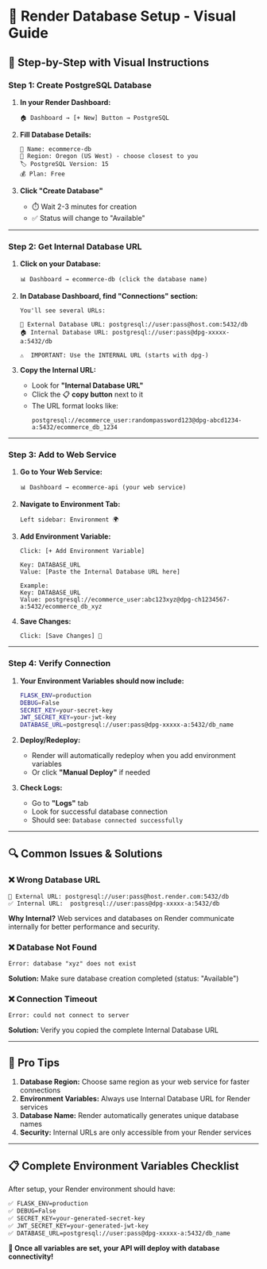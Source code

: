 # 🎨 Render Database Setup - Visual Guide

## 📸 Step-by-Step with Visual Instructions

### **Step 1: Create PostgreSQL Database**

1. **In your Render Dashboard:**
   ```
   🏠 Dashboard → [+ New] Button → PostgreSQL
   ```

2. **Fill Database Details:**
   ```
   📝 Name: ecommerce-db
   📍 Region: Oregon (US West) - choose closest to you
   🏷️ PostgreSQL Version: 15
   💰 Plan: Free
   ```

3. **Click "Create Database"**
   - ⏱️ Wait 2-3 minutes for creation
   - ✅ Status will change to "Available"

---

### **Step 2: Get Internal Database URL**

1. **Click on your Database:**
   ```
   📊 Dashboard → ecommerce-db (click the database name)
   ```

2. **In Database Dashboard, find "Connections" section:**
   ```
   You'll see several URLs:
   
   🔗 External Database URL: postgresql://user:pass@host.com:5432/db
   🏠 Internal Database URL: postgresql://user:pass@dpg-xxxxx-a:5432/db
   
   ⚠️  IMPORTANT: Use the INTERNAL URL (starts with dpg-)
   ```

3. **Copy the Internal URL:**
   - Look for **"Internal Database URL"**
   - Click the 📋 **copy button** next to it
   - The URL format looks like:
     ```
     postgresql://ecommerce_user:randompassword123@dpg-abcd1234-a:5432/ecommerce_db_1234
     ```

---

### **Step 3: Add to Web Service**

1. **Go to Your Web Service:**
   ```
   📊 Dashboard → ecommerce-api (your web service)
   ```

2. **Navigate to Environment Tab:**
   ```
   Left sidebar: Environment 🌍
   ```

3. **Add Environment Variable:**
   ```
   Click: [+ Add Environment Variable]
   
   Key: DATABASE_URL
   Value: [Paste the Internal Database URL here]
   
   Example:
   Key: DATABASE_URL
   Value: postgresql://ecommerce_user:abc123xyz@dpg-ch1234567-a:5432/ecommerce_db_xyz
   ```

4. **Save Changes:**
   ```
   Click: [Save Changes] 💾
   ```

---

### **Step 4: Verify Connection**

1. **Your Environment Variables should now include:**
   ```bash
   FLASK_ENV=production
   DEBUG=False
   SECRET_KEY=your-secret-key
   JWT_SECRET_KEY=your-jwt-key
   DATABASE_URL=postgresql://user:pass@dpg-xxxxx-a:5432/db_name
   ```

2. **Deploy/Redeploy:**
   - Render will automatically redeploy when you add environment variables
   - Or click **"Manual Deploy"** if needed

3. **Check Logs:**
   - Go to **"Logs"** tab
   - Look for successful database connection
   - Should see: `Database connected successfully`

---

## 🔍 **Common Issues & Solutions**

### **❌ Wrong Database URL**
```
🚫 External URL: postgresql://user:pass@host.render.com:5432/db
✅ Internal URL:  postgresql://user:pass@dpg-xxxxx-a:5432/db
```
**Why Internal?** Web services and databases on Render communicate internally for better performance and security.

### **❌ Database Not Found**
```
Error: database "xyz" does not exist
```
**Solution:** Make sure database creation completed (status: "Available")

### **❌ Connection Timeout**
```
Error: could not connect to server
```
**Solution:** Verify you copied the complete Internal Database URL

---

## 🎯 **Pro Tips**

1. **Database Region:** Choose same region as your web service for faster connections
2. **Environment Variables:** Always use Internal Database URL for Render services
3. **Database Name:** Render automatically generates unique database names
4. **Security:** Internal URLs are only accessible from your Render services

---

## 📋 **Complete Environment Variables Checklist**

After setup, your Render environment should have:

```bash
✅ FLASK_ENV=production
✅ DEBUG=False  
✅ SECRET_KEY=your-generated-secret-key
✅ JWT_SECRET_KEY=your-generated-jwt-key
✅ DATABASE_URL=postgresql://user:pass@dpg-xxxxx-a:5432/db_name
```

**🎉 Once all variables are set, your API will deploy with database connectivity!**
